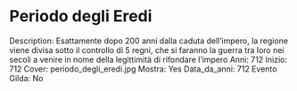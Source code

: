 # Periodo degli Eredi

Description: Esattamente dopo 200 anni dalla caduta dell’impero, la regione viene divisa sotto il controllo di 5 regni, che si faranno la guerra tra loro nei secoli a venire in nome della legittimità di rifondare l’impero
Anni: 712
Inizio: 712
Cover: periodo_degli_eredi.jpg
Mostra: Yes
Data_da_anni: 712
Evento Gilda: No